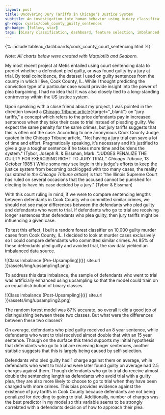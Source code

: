 ```yaml
---
layout: post
title: Uncovering Jury Tariffs in Chicago's Justice System
subtitle: An investigation into human behavior using binary classification.
gh-repo: cyaris/cook_county_guilty_sentences
gh-badge: [follow, star]
tags: [binary classification, dashboard, feature selection, imbalanced-learn, machine learning, matplotlib, pandas, python, scikit-learn, seaborn, tableau, upsampling]
---
```


{% include tableau_dashboards/cook_county_court_sentencing.html %}

*Note: All charts below were created with Matplotlib and Seaborn.*

My most recent project at Metis entailed using court sentencing data to predict whether a defendant pled guilty, or was found guilty by a jury at trial. By total coincidence, the dataset I used on guilty sentences from the county in which I live, Cook County, IL. While I thought predicting the conviction type of a particular case would provide insight into the power of plea bargaining, I had no idea that it was also closely tied to a long-standing controversy within the US justice system.

Upon speaking with a close friend about my project, I was pointed in the direction toward a [Chicago Tribune article](https://www.chicagotribune.com/news/ct-xpm-1985-10-13-8503090729-story.html){:target="_blank"} on "jury tariffs," a concept which refers to the price defendants pay in increased sentences when they take their case to trial instead of pleading guilty. We expect the same penalty for the same crimes, but jury tariffs suggests that this is often not the case. According to one anonymous Cook County Judge quoted in the Chicago Tribune article, "Not having a jury trial can save a lot of time and effort. Pragmatically speaking, it’s necessary and it’s justified to give a guy a tougher sentence if he takes more time and burdens the system." (Tybor, Joseph R. & Eissman, Mark. "JUDGES PENALIZE THE GUILTY FOR EXERCISING RIGHT TO JURY TRIAL." *Chicago Tribune,* 13 October 1985') While some may see logic in this judge's efforts to keep the justice system from becoming backlogged with too many cases, the reality (*as stated in the Chicago Tribune article*) is that "the Illinois Supreme Court has ruled on several occasions that the accused cannot be punished for electing to have his case decided by a jury." (Tybor & Eissman)

With this court ruling in mind, if we were to compare sentencing lengths between defendants in Cook County who committed similar crimes, we should not see major differences between the defendants who pled guilty and defendants who went to trial. If defendants who go to trial are receiving longer sentences than defendants who plea guilty, then jury tariffs might be influencing a given case.

To test this effect, I built a random forest classifier on 10,000 guilty murder cases from Cook County, IL. I decided to look at murder cases exclusively so I could compare defendants who committed similar crimes. As 85% of these defendants pled guilty and avoided trial, the raw data yielded an imbalanced data source.

![Class Imbalance (Pre-Upsampling)]({{ site.url }}/assets/img/upsampling1.png)

To address this data imbalance, the sample of defendants who went to trial was artificially enhanced using upsampling so that the model could train on an equal distribution of binary classes.

![Class Imbalance (Post-Upsampling)]({{ site.url }}/assets/img/upsampling2.png)

The random forest model was 87% accurate, so overall it did a good job of distinguishing between these two classes. But what were the differences between these two classes?

On average, defendants who pled guilty received an 8 year sentence, while defendants who went to trial received almost double that with an 15 year sentence. Though on the surface this trend supports my initial hypothesis that defendants who go to trial are receiving longer sentences, another statistic suggests that this is largely being caused by self-selection.

Defendants who pled guilty had 1 charge against them on average, while defendants who went to trial and were later found guilty on average had 2.5 charges against them. Though defendants who go to trial do receive almost double the sentencing length as defendants who avoid trial with a guilty plea, they are also more likely to choose to go to trial when they have been charged with more crimes. This bias provides evidence against the existence of jury tariffs in Cook County because defendants are not being penalized for deciding to going to trial. Additionally, number of charges was the best predictor in my  model so this variable seems to be strongly correlated with a defendants decision of how to approach their plea.
